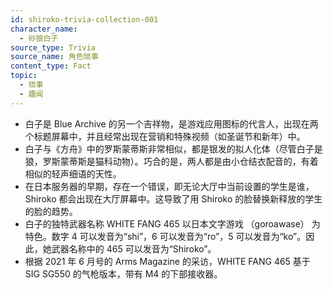 ```yaml
---
id: shiroko-trivia-collection-001
character_name:
  - 砂狼白子
source_type: Trivia
source_name: 角色琐事
content_type: Fact
topic:
  - 琐事
  - 趣闻
---
```

- 白子是 Blue Archive 的另一个吉祥物，是游戏应用图标的代言人，出现在两个标题屏幕中，并且经常出现在营销和特殊视频（如圣诞节和新年）中。
- 白子与《方舟》中的罗斯蒙蒂斯非常相似，都是银发的拟人化体（尽管白子是狼，罗斯蒙蒂斯是猫科动物）。巧合的是，两人都是由小仓结衣配音的，有着相似的轻声细语的天性。
- 在日本服务器的早期，存在一个错误，即无论大厅中当前设置的学生是谁，Shiroko 都会出现在大厅屏幕中。这导致了用 Shiroko 的脸替换新释放的学生的脸的趋势。
- 白子的独特武器名称 WHITE FANG 465 以日本文字游戏 （goroawase） 为特色。数字 4 可以发音为“shi”，6 可以发音为“ro”，5 可以发音为“ko”。因此，她武器名称中的 465 可以发音为“Shiroko”。
- 根据 2021 年 6 月号的 Arms Magazine 的采访，WHITE FANG 465 基于 SIG SG550 的气枪版本，带有 M4 的下部接收器。